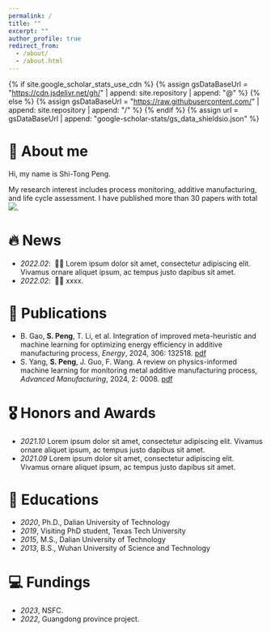 ```yaml
---
permalink: /
title: ""
excerpt: ""
author_profile: true
redirect_from: 
  - /about/
  - /about.html
---
```


{% if site.google_scholar_stats_use_cdn %}
{% assign gsDataBaseUrl = "https://cdn.jsdelivr.net/gh/" | append: site.repository | append: "@" %}
{% else %}
{% assign gsDataBaseUrl = "https://raw.githubusercontent.com/" | append: site.repository | append: "/" %}
{% endif %}
{% assign url = gsDataBaseUrl | append: "google-scholar-stats/gs_data_shieldsio.json" %}

<span class='anchor' id='about-me'></span>

# 💬 About me 
Hi, my name is Shi-Tong Peng.

My research interest includes process monitoring, additive manufacturing, and life cycle assessment. I have published more than 30 papers with total <a href='https://scholar.google.com/citations?user=JWxHJpgAAAAJ&hl=zh-CN&oi=ao'><img src="https://img.shields.io/endpoint?url={{ url | url_encode }}&logo=Google%20Scholar&labelColor=f6f6f6&color=9cf&style=flat&label=citations"></a>.


# 🔥 News
- *2022.02*: &nbsp;🎉🎉 Lorem ipsum dolor sit amet, consectetur adipiscing elit. Vivamus ornare aliquet ipsum, ac tempus justo dapibus sit amet. 
- *2022.02*: &nbsp;🎉🎉 xxxx. 

# 📝 Publications 
 - B. Gao, **S. Peng**, T. Li, et al. Integration of improved meta-heuristic and machine learning for optimizing energy efficiency in additive manufacturing process, _Energy_, 2024, 306: 132518. [pdf](/docs/2024-1.pdf)
 - S. Yang, **S. Peng**, J. Guo, F. Wang. A review on physics-informed machine learning for monitoring metal additive manufacturing process, _Advanced Manufacturing_, 2024, 2: 0008. [pdf](https://elsp-homepage.oss-cn-hongkong.aliyuncs.com/paper/journal/open/AM/2024/am20240008-publication.pdf)

# 🎖 Honors and Awards
- *2021.10* Lorem ipsum dolor sit amet, consectetur adipiscing elit. Vivamus ornare aliquet ipsum, ac tempus justo dapibus sit amet. 
- *2021.09* Lorem ipsum dolor sit amet, consectetur adipiscing elit. Vivamus ornare aliquet ipsum, ac tempus justo dapibus sit amet. 

# 📖 Educations
- *2020*, Ph.D., Dalian University of Technology
- *2019*, Visiting PhD student, Texas Tech University
- *2015*, M.S., Dalian University of Technology
- *2013*, B.S., Wuhan University of Science and Technology 


# 💻 Fundings
- *2023*, NSFC.
- *2022*, Guangdong province project.